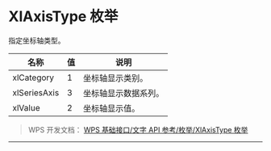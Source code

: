 # XlAxisType 枚举

指定坐标轴类型。

| 名称         | 值  | 说明                 |
|--------------|-----|----------------------|
| xlCategory   | 1   | 坐标轴显示类别。     |
| xlSeriesAxis | 3   | 坐标轴显示数据系列。 |
| xlValue      | 2   | 坐标轴显示值。       |

> WPS 开发文档： [WPS 基础接口/文字 API 参考/枚举/XlAxisType 枚举](https://qn.cache.wpscdn.cn/encs/doc/office_v19/topics/WPS%20%E5%9F%BA%E7%A1%80%E6%8E%A5%E5%8F%A3/%E6%96%87%E5%AD%97%20API%20%E5%8F%82%E8%80%83/%E6%9E%9A%E4%B8%BE/XlAxisType%20%E6%9E%9A%E4%B8%BE.html)

------------------------------------------------------------------------
